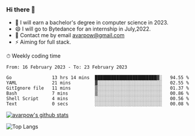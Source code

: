 ### Hi there 👋
<!--I have been a GitHub member for [![Years Badge](https://badges.pufler.dev/years/avarpow)](https://badges.pufler.dev)-->
- 🌱 I will earn a bachelor's degree in computer science in 2023.
- 😄 I will go to Bytedance for an internship in July,2022.
- 💬 Contact me by email avarpow@gmail.com
- ⚡ Aiming for full stack.

<!--💻 Coding Activity Logging

[![Commits Badge](https://badges.pufler.dev/commits/weekly/avarpow)](https://badges.pufler.dev)-->

⏱ Weekly coding time
<!--START_SECTION:waka-->

```text
From: 16 February 2023 - To: 23 February 2023

Go               13 hrs 14 mins  ███████████████████████▓░   94.55 %
YAML             21 mins         ▓░░░░░░░░░░░░░░░░░░░░░░░░   02.55 %
GitIgnore file   11 mins         ▒░░░░░░░░░░░░░░░░░░░░░░░░   01.37 %
Bash             7 mins          ▒░░░░░░░░░░░░░░░░░░░░░░░░   00.86 %
Shell Script     4 mins          ░░░░░░░░░░░░░░░░░░░░░░░░░   00.56 %
Text             0 secs          ░░░░░░░░░░░░░░░░░░░░░░░░░   00.08 %
```

<!--END_SECTION:waka-->

[![avarpow's github stats](https://github-readme-stats.vercel.app/api?username=avarpow&count_private=true&show_icons=true&hide=issues&hide_border=true)](https://github.com/anuraghazra/github-readme-stats)

![Top Langs](https://github-readme-stats.vercel.app/api/top-langs/?username=avarpow&layout=compact&hide_border=true) 
<!--[![avarpow's wakatime stats](https://github-readme-stats.vercel.app/api/wakatime?username=avarpow)](https://github.com/anuraghazra/github-readme-stats)-->
